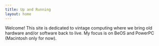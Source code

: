 ```yaml
---
title: Up and Running
layout: home
---
```

Welcome! This site is dedicated to vintage computing where we bring old hardware and/or software back to live. My focus is on BeOS and PowerPC (Macintosh only for now).